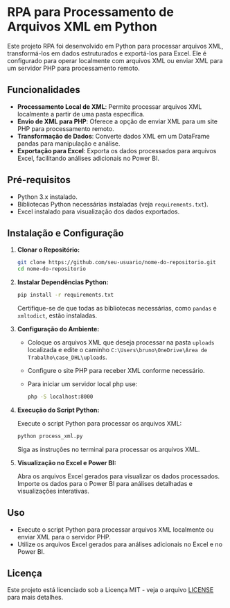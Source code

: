 # RPA para Processamento de Arquivos XML em Python

Este projeto RPA foi desenvolvido em Python para processar arquivos XML, transformá-los em dados estruturados e exportá-los para Excel. Ele é configurado para operar localmente com arquivos XML ou enviar XML para um servidor PHP para processamento remoto.

## Funcionalidades

- **Processamento Local de XML**: Permite processar arquivos XML localmente a partir de uma pasta específica.
- **Envio de XML para PHP**: Oferece a opção de enviar XML para um site PHP para processamento remoto.
- **Transformação de Dados**: Converte dados XML em um DataFrame pandas para manipulação e análise.
- **Exportação para Excel**: Exporta os dados processados para arquivos Excel, facilitando análises adicionais no Power BI.

## Pré-requisitos

- Python 3.x instalado.
- Bibliotecas Python necessárias instaladas (veja `requirements.txt`).
- Excel instalado para visualização dos dados exportados.

## Instalação e Configuração

1. **Clonar o Repositório:**

   ```bash
   git clone https://github.com/seu-usuario/nome-do-repositorio.git
   cd nome-do-repositorio
   ```

2. **Instalar Dependências Python:**

   ```bash
   pip install -r requirements.txt
   ```

   Certifique-se de que todas as bibliotecas necessárias, como `pandas` e `xmltodict`, estão instaladas.

3. **Configuração do Ambiente:**

   - Coloque os arquivos XML que deseja processar na pasta `uploads` localizada e edite o caminho `C:\Users\bruno\OneDrive\Área de Trabalho\case_DHL\uploads`.
   - Configure o site PHP para receber XML conforme necessário.
   
   - Para iniciar um servidor local php use:
     ```bash
     php -S localhost:8000
     ```



4. **Execução do Script Python:**

   Execute o script Python para processar os arquivos XML:

   ```bash
   python process_xml.py
   ```

   Siga as instruções no terminal para processar os arquivos XML.

5. **Visualização no Excel e Power BI:**

   Abra os arquivos Excel gerados para visualizar os dados processados. Importe os dados para o Power BI para análises detalhadas e visualizações interativas.

## Uso

- Execute o script Python para processar arquivos XML localmente ou enviar XML para o servidor PHP.
- Utilize os arquivos Excel gerados para análises adicionais no Excel e no Power BI.

## Licença

Este projeto está licenciado sob a Licença MIT - veja o arquivo [LICENSE](./LICENSE) para mais detalhes.
